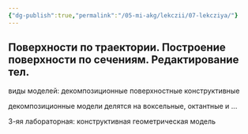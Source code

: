 ```yaml
---
{"dg-publish":true,"permalink":"/05-mi-akg/lekczii/07-lekcziya/"}
---
```


## Поверхности по траектории. Построение поверхности по сечениям. Редактирование тел.

виды моделей:
декомпозиционные
поверхностные
конструктивные

декомпозиционные модели делятся на воксельные, октантные и ...

3-яя лабораторная: конструктивная геометрическая модель